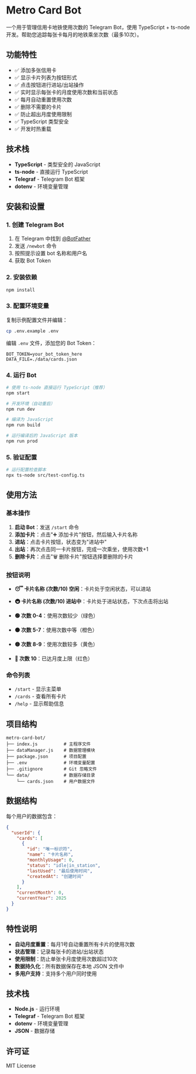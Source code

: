 # Metro Card Bot

一个用于管理信用卡地铁使用次数的 Telegram Bot，使用 TypeScript + ts-node 开发。帮助您追踪每张卡每月的地铁乘坐次数（最多10次）。

## 功能特性

- ✅ 添加多张信用卡
- ✅ 显示卡片列表为按钮形式
- ✅ 点击按钮进行进站/出站操作
- ✅ 实时显示每张卡的月度使用次数和当前状态
- ✅ 每月自动重置使用次数
- ✅ 删除不需要的卡片
- ✅ 防止超出月度使用限制
- ✅ TypeScript 类型安全
- ✅ 开发时热重载

## 技术栈

- **TypeScript** - 类型安全的 JavaScript
- **ts-node** - 直接运行 TypeScript
- **Telegraf** - Telegram Bot 框架
- **dotenv** - 环境变量管理

## 安装和设置

### 1. 创建 Telegram Bot

1. 在 Telegram 中找到 [@BotFather](https://t.me/botfather)
2. 发送 `/newbot` 命令
3. 按照提示设置 bot 名称和用户名
4. 获取 Bot Token

### 2. 安装依赖

```bash
npm install
```

### 3. 配置环境变量

复制示例配置文件并编辑：

```bash
cp .env.example .env
```

编辑 `.env` 文件，添加您的 Bot Token：

```
BOT_TOKEN=your_bot_token_here
DATA_FILE=./data/cards.json
```

### 4. 运行 Bot

```bash
# 使用 ts-node 直接运行 TypeScript（推荐）
npm start

# 开发环境（自动重启）
npm run dev

# 编译为 JavaScript
npm run build

# 运行编译后的 JavaScript 版本
npm run prod
```

### 5. 验证配置

```bash
# 运行配置检查脚本
npx ts-node src/test-config.ts
```

## 使用方法

### 基本操作

1. **启动 Bot**：发送 `/start` 命令
2. **添加卡片**：点击"➕ 添加卡片"按钮，然后输入卡片名称
3. **进站**：点击卡片按钮，状态变为"进站中"
4. **出站**：再次点击同一卡片按钮，完成一次乘坐，使用次数+1
5. **删除卡片**：点击"🗑️ 删除卡片"按钮选择要删除的卡片

### 按钮说明

- **😴 卡片名称 (次数/10) 空闲**：卡片处于空闲状态，可以进站
- **🚇 卡片名称 (次数/10) 进站中**：卡片处于进站状态，下次点击将出站


- **🟢 次数 0-4**：使用次数较少（绿色）
- **🟠 次数 5-7**：使用次数中等（橙色）
- **🟡 次数 8-9**：使用次数较多（黄色）
- **🔴 次数 10**：已达月度上限（红色）

### 命令列表

- `/start` - 显示主菜单
- `/cards` - 查看所有卡片
- `/help` - 显示帮助信息

## 项目结构

```
metro-card-bot/
├── index.js          # 主程序文件
├── dataManager.js    # 数据管理模块
├── package.json      # 项目配置
├── .env              # 环境变量配置
├── .gitignore        # Git 忽略文件
└── data/             # 数据存储目录
    └── cards.json    # 用户数据文件
```

## 数据结构

每个用户的数据包含：

```json
{
  "userId": {
    "cards": [
      {
        "id": "唯一标识符",
        "name": "卡片名称",
        "monthlyUsage": 0,
        "status": "idle|in_station",
        "lastUsed": "最后使用时间",
        "createdAt": "创建时间"
      }
    ],
    "currentMonth": 0,
    "currentYear": 2025
  }
}
```

## 特性说明

- **自动月度重置**：每月1号自动重置所有卡片的使用次数
- **状态管理**：记录每张卡的进站/出站状态
- **使用限制**：防止单张卡月度使用次数超过10次
- **数据持久化**：所有数据保存在本地 JSON 文件中
- **多用户支持**：支持多个用户同时使用

## 技术栈

- **Node.js** - 运行环境
- **Telegraf** - Telegram Bot 框架
- **dotenv** - 环境变量管理
- **JSON** - 数据存储

## 许可证

MIT License
